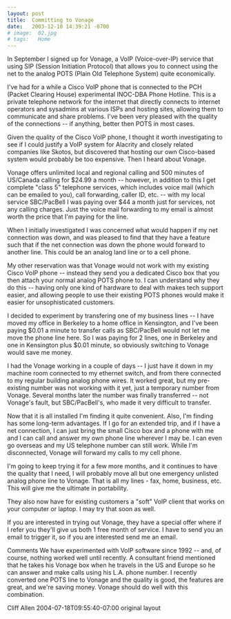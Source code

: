 ```yaml
---
layout: post
title:  Committing to Vonage
date:   2003-12-10 14:39:21 -0700
# image:  02.jpg
# tags:   Home
---
```


In September I signed up for Vonage, a VoIP (Voice-over-IP) service that using SIP (Session Initiation Protocol) that allows you to connect using the net to the analog POTS (Plain Old Telephone System) quite economically.

I've had for a while a Cisco VoIP phone that is connected to the PCH (Packet Clearing House) experimental INOC-DBA Phone Hotline. This is a private telephone network for the internet that directly connects to internet operators and sysadmins at various ISPs and hosting sites, allowing them to communicate and share problems. I've been very pleased with the quality of the connections -- if anything, better then POTS in most cases.

Given the quality of the Cisco VoIP phone, I thought it worth investigating to see if I could justify a VoIP system for Alacrity and closely related companies like Skotos, but discovered that hosting our own Cisco-based system would probably be too expensive. Then I heard about Vonage.

Vonage offers unlimited local and regional calling and 500 minutes of US/Canada calling for $24.99 a month -- however, in addition to this I get complete "class 5" telephone services, which includes voice mail (which can be emailed to you), call forwarding, caller ID, etc. -- with my local service SBC/PacBell I was paying over $44 a month just for services, not any calling charges. Just the voice mail forwarding to my email is almost worth the price that I'm paying for the line.

When I initially investigated I was concerned what would happen if my net connection was down, and was pleased to find that they have a feature such that if the net connection was down the phone would forward to another line. This could be an analog land line or to a cell phone.

My other reservation was that Vonage would not work with my existing Cisco VoIP phone -- instead they send you a dedicated Cisco box that you then attach your normal analog POTS phone to. I can understand why they do this -- having only one kind of hardware to deal with makes tech support easier, and allowing people to use their existing POTS phones would make it easier for unsophisticated customers.

I decided to experiment by transfering one of my business lines -- I have moved my office in Berkeley to a home office in Kensington, and I've been paying $0.01 a minute to transfer calls as SBC/PacBell would not let me move the phone line here. So I was paying for 2 lines, one in Berkeley and one in Kensington plus $0.01 minute, so obviously switching to Vonage would save me money.

I had the Vonage working in a couple of days -- I just have it down in my machine room connected to my ethernet switch, and from there connected to my regular building analog phone wires. It worked great, but my pre-existing number was not working with it yet, just a temporary number from Vonage. Several months later the number was finally transferred -- not Vonage's fault, but SBC/PacBell's, who made it very difficult to transfer.

Now that it is all installed I'm finding it quite convenient. Also, I'm finding has some long-term advantages. If I go for an extended trip, and if I have a net connection, I can just bring the small Cisco box and a phone with me and I can call and answer my own phone line wherever I may be. I can even go overseas and my US telephone number can still work. While I'm disconnected, Vonage will forward my calls to my cell phone.

I'm going to keep trying it for a few more months, and it continues to have the quality that I need, I will probably move all but one emergency unlisted analog phone line to Vonage. That is all my lines - fax, home, business, etc. This will give me the ultimate in portability.

They also now have for existing customers a "soft" VoIP client that works on your computer or laptop. I may try that soon as well.

If you are interested in trying out Vonage, they have a special offer where if I refer you they'll give us both 1 free month of service. I have to send you an email to trigger it, so if you are interested send me an email.

Comments
We have experimented with VoIP software since 1992 -- and, of course, nothing worked well until recently. A consultant friend mentioned that he takes his Vonage box when he travels in the US and Europe so he can answer and make calls using his L.A. phone number. I recently converted one POTS line to Vonage and the quality is good, the features are great, and we're saving money. Vonage should do well with this combination.

Cliff Allen 2004-07-18T09:55:40-07:00
original layout
